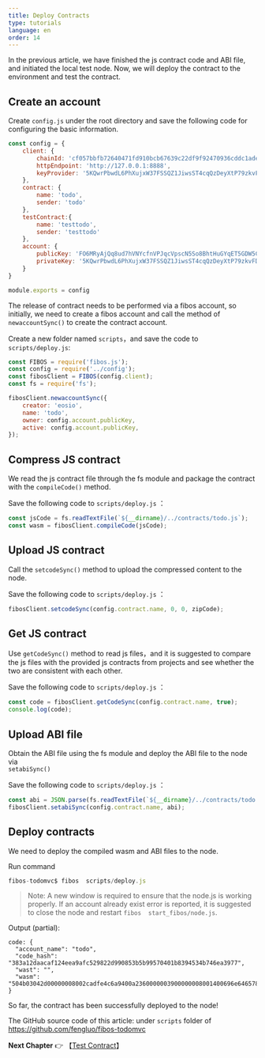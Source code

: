 ```yaml
---
title: Deploy Contracts
type: tutorials
language: en
order: 14
---
```


In the previous article, we have finished the js contract code and ABI file, and initiated the local test node. 
Now, we will deploy the contract to the environment and test the contract.


## Create an account

Create `config.js` under the root directory and save the following code for configuring the basic information.

```javascript
const config = {
    client: {
        chainId: 'cf057bbfb72640471fd910bcb67639c22df9f92470936cddc1ade0e2f2e7dc4f',
        httpEndpoint: 'http://127.0.0.1:8888',
        keyProvider: '5KQwrPbwdL6PhXujxW37FSSQZ1JiwsST4cqQzDeyXtP79zkvFD3'
    },
    contract: {
        name: 'todo',
        sender: 'todo'
    },
    testContract:{
        name: 'testtodo',
        sender: 'testtodo'
    },
    account: {
        publicKey: 'FO6MRyAjQq8ud7hVNYcfnVPJqcVpscN5So8BhtHuGYqET5GDW5CV',
        privateKey: '5KQwrPbwdL6PhXujxW37FSSQZ1JiwsST4cqQzDeyXtP79zkvFD3'
    }
}

module.exports = config
```

The release of contract needs to be performed via a fibos account, so initially, we need to create a fibos account and call the method of `newaccountSync()` to create the contract account.

Create a new folder named `scripts`，and save the code to `scripts/deploy.js`:

```js
const FIBOS = require('fibos.js');
const config = require('../config');
const fibosClient = FIBOS(config.client);
const fs = require('fs');

fibosClient.newaccountSync({
    creator: 'eosio',
    name: 'todo',
    owner: config.account.publicKey,
    active: config.account.publicKey,
});
```



## Compress JS contract
We read the js contract file through the fs module and package the contract with the `compileCode()` method.

Save the following code to `scripts/deploy.js` ：

```js
const jsCode = fs.readTextFile(`${__dirname}/../contracts/todo.js`);
const wasm = fibosClient.compileCode(jsCode);
```

## Upload JS contract
Call the `setcodeSync()` method to upload the compressed content to the node.

Save the following code to `scripts/deploy.js` ：

```js
fibosClient.setcodeSync(config.contract.name, 0, 0, zipCode);
```

## Get JS contract 

Use `getCodeSync()` method to read js files，and it is suggested to compare the js files with the provided js contracts from projects and see whether the two are consistent with each other.

Save the following code to `scripts/deploy.js` ：

```js
const code = fibosClient.getCodeSync(config.contract.name, true);
console.log(code);
```

## Upload ABI file

Obtain the ABI file using the fs module and deploy the ABI file to the node via  
`setabiSync()` 

Save the following code to `scripts/deploy.js` ：

```js
const abi = JSON.parse(fs.readTextFile(`${__dirname}/../contracts/todo.abi`));
fibosClient.setabiSync(config.contract.name, abi);
```


## Deploy contracts

We need to deploy the compiled wasm and ABI files to the node.


Run command 

```javascript
fibos-todomvc$ fibos  scripts/deploy.js
```

> Note: A new window is required to ensure that the node.js is working properly. If an account already exist error is reported, it is suggested to close the node and restart `fibos  start_fibos/node.js`.

Output (partial):

```
code: {
  "account_name": "todo",
  "code_hash": "383a12daacaf124eea9afc529822d990853b5b99570401b8394534b746ea3977",
  "wast": "",
  "wasm": "504b03042d00000008002cadfe4c6a9400a2360000003900000008001400696e6465782e6a7301001000000000000000000000000000000000004bad28c82f2a29d6cbc854b055282d4e2d52b0b55348cecf2bcecf49d54b2d2aca2fd250cfcc0389941425269758a9eb8055695a0300504b010200001400000008002cadfe4c6a9400a23600000039000000080000000000000001000000000000000000696e6465782e6a73504b0506000000000100010036000000700000000000"
}

```

So far, the contract has been successfully deployed to the node! 

The GitHub source code of this article: under `scripts` folder of 
<https://github.com/fengluo/fibos-todomvc> 

**Next Chapter**
👉 【[Test Contract](./tutorials-testcase.html)】

